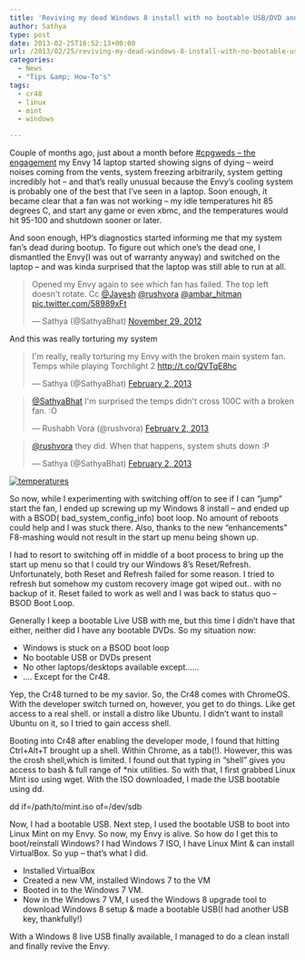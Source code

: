 ```yaml
---
title: 'Reviving my dead Windows 8 install with no bootable USB/DVD and Linux Mint & Cr48'
author: Sathya
type: post
date: 2013-02-25T16:52:13+00:00
url: /2013/02/25/reviving-my-dead-windows-8-install-with-no-bootable-usbdvd-and-linux-mint-cr48/
categories:
  - News
  - "Tips &amp; How-To's"
tags:
  - cr48
  - linux
  - mint
  - windows

---
```

Couple of months ago, just about a month before <a href="http://sathyabh.at/2012/12/28/how-cpgweds-came-about-the-engagement/" target="_blank">#cpgweds &#8211; the engagement</a> my Envy 14 laptop started showing signs of dying &#8211; weird noises coming from the vents, system freezing arbitrarily, system getting incredibly hot &#8211; and that&#8217;s really unusual because the Envy&#8217;s cooling system is probably one of the best that I&#8217;ve seen in a laptop. Soon enough, it became clear that a fan was not working &#8211; my idle temperatures hit 85 degrees C, and start any game or even xbmc, and the temperatures would hit 95-100 and shutdown sooner or later.

And soon enough, HP&#8217;s diagnostics started informing me that my system fan&#8217;s dead during bootup. To figure out which one&#8217;s the dead one, I dismantled the Envy(I was out of warranty anyway) and switched on the laptop &#8211; and was kinda surprised that the laptop was still able to run at all.

<blockquote class="twitter-tweet" data->
  <p lang="en" dir="ltr">
    Opened my Envy again to see which fan has failed. The top left doesn't rotate. Cc <a href="https://twitter.com/jayesh">@Jayesh</a> <a href="https://twitter.com/rushvora">@rushvora</a> <a href="https://twitter.com/ambar_hitman">@ambar_hitman</a> <a href="http://t.co/58989xFt">pic.twitter.com/58989xFt</a>
  </p>
  
  <p>
    &mdash; Sathya (@SathyaBhat) <a href="https://twitter.com/SathyaBhat/status/274018876067573760">November 29, 2012</a>
  </p>
</blockquote>



And this was really torturing my system

<blockquote class="twitter-tweet" data->
  <p lang="en" dir="ltr">
    I'm really, really torturing my Envy with the broken main system fan. Temps while playing Torchlight 2 <a href="http://t.co/QVTqE8hc">http://t.co/QVTqE8hc</a>
  </p>
  
  <p>
    &mdash; Sathya (@SathyaBhat) <a href="https://twitter.com/SathyaBhat/status/297698100464734209">February 2, 2013</a>
  </p>
</blockquote>



<blockquote class="twitter-tweet" data->
  <p lang="en" dir="ltr">
    <a href="https://twitter.com/SathyaBhat">@SathyaBhat</a> I'm surprised the temps didn't cross 100C with a broken fan. :O
  </p>
  
  <p>
    &mdash; Rushabh Vora (@rushvora) <a href="https://twitter.com/rushvora/status/297698686841024512">February 2, 2013</a>
  </p>
</blockquote>



<blockquote class="twitter-tweet" data->
  <p lang="en" dir="ltr">
    <a href="https://twitter.com/rushvora">@rushvora</a> they did. When that happens, system shuts down :P
  </p>
  
  <p>
    &mdash; Sathya (@SathyaBhat) <a href="https://twitter.com/SathyaBhat/status/297698747264139264">February 2, 2013</a>
  </p>
</blockquote>



[<img class="alignnone" title="temperatures" src="http://i.imgur.com/NguB4AP.png" alt="temperatures"   />][1]

So now, while I experimenting with switching off/on to see if I can &#8220;jump&#8221; start the fan, I ended up screwing up my Windows 8 install &#8211; and ended up with a BSOD( bad\_system\_config_info) boot loop. No amount of reboots could help and I was stuck there. Also, thanks to the new &#8220;enhancements&#8221; F8-mashing would not result in the start up menu being shown up.

I had to resort to switching off in middle of a boot process to bring up the start up menu so that I could try our Windows 8&#8217;s Reset/Refresh. Unfortunately, both Reset and Refresh failed for some reason. I tried to refresh but somehow my custom recovery image got wiped out.. with no backup of it. Reset failed to work as well and I was back to status quo &#8211; BSOD Boot Loop.

Generally I keep a bootable Live USB with me, but this time I didn&#8217;t have that either, neither did I have any bootable DVDs. So my situation now:

  * Windows is stuck on a BSOD boot loop
  * No bootable USB or DVDs present
  * No other laptops/desktops available except&#8230;&#8230;
  * &#8230;. Except for the Cr48.

Yep, the Cr48 turned to be my savior. So, the Cr48 comes with ChromeOS. With the developer switch turned on, however, you get to do things. Like get access to a real shell. or install a distro like Ubuntu. I didn&#8217;t want to install Ubuntu on it, so I tried to gain access shell.

Booting into Cr48 after enabling the developer mode, I found that hitting Ctrl+Alt+T brought up a shell. Within Chrome, as a tab(!). However, this was the crosh shell,which is limited. I found out that typing in &#8220;shell&#8221; gives you access to bash & full range of *nix utilities. So with that, I first grabbed Linux Mint iso using wget. With the ISO downloaded, I made the USB bootable using dd.

dd if=/path/to/mint.iso of=/dev/sdb

Now, I had a bootable USB. Next step, I used the bootable USB to boot into Linux Mint on my Envy. So now, my Envy is alive. So how do I get this to boot/reinstall Windows? I had Windows 7 ISO, I have Linux Mint & can install VirtualBox. So yup &#8211; that&#8217;s what I did.

  * Installed VirtualBox
  * Created a new VM, installed Windows 7 to the VM
  * Booted in to the Windows 7 VM.
  * Now in the Windows 7 VM, I used the Windows 8 upgrade tool to download Windows 8 setup & made a bootable USB(I had another USB key, thankfully!)

With a Windows 8 live USB finally available, I managed to do a clean install and finally revive the Envy.

 [1]: http://i.imgur.com/NguB4AP.png
